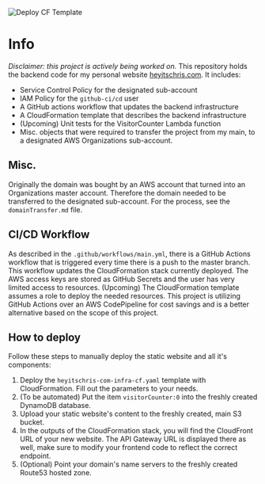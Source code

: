 ![Deploy CF Template](https://github.com/what-name/heyitschris.com-backend/workflows/Deploy%20CF%20Template/badge.svg)

# Info
*Disclaimer: this project is actively being worked on.*
This repository holds the backend code for my personal website [heyitschris.com](https://heyitschris.com).
It includes:
- Service Control Policy for the designated sub-account
- IAM Policy for the `github-ci/cd` user
- A GitHub actions workflow that updates the backend infrastructure
- A CloudFormation template that describes the backend infrastructure
- (Upcoming) Unit tests for the VisitorCounter Lambda function
- Misc. objects that were required to transfer the project from my main, to a designated AWS Organizations sub-account.

## Misc.
Originally the domain was bought by an AWS account that turned into an Organizations master account. Therefore the domain needed to be transferred to the designated sub-account. For the process, see the `domainTransfer.md` file.

## CI/CD Workflow
As described in the `.github/workflows/main.yml`, there is a GitHub Actions workflow that is triggered every time there is a push to the master branch. This workflow updates the CloudFormation stack currently deployed. The AWS access keys are stored as GitHub Secrets and the user has very limited access to resources. (Upcoming) The CloudFormation template assumes a role to deploy the needed resources. This project is utilizing GitHub Actions over an AWS CodePipeline for cost savings and is a better alternative based on the scope of this project.

## How to deploy
Follow these steps to manually deploy the static website and all it's components:
1. Deploy the `heyitschris-com-infra-cf.yaml` template with CloudFormation. Fill out the parameters to your needs.
2. (To be automated) Put the item `visitorCounter:0` into the freshly created DynamoDB database.
3. Upload your static website's content to the freshly created, main S3 bucket.
4. In the outputs of the CloudFormation stack, you will find the CloudFront URL of your new website. The API Gateway URL is displayed there as well, make sure to modify your frontend code to reflect the correct endpoint.
5. (Optional) Point your domain's name servers to the freshly created Route53 hosted zone.